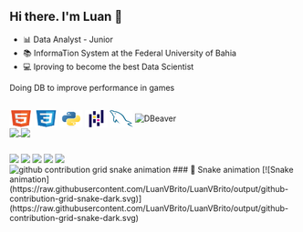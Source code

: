## Hi there. I'm Luan 👋

- 📊 Data Analyst - Junior
- 📚 InformaTion System at the Federal University of Bahia
- 💻 Iproving to become the best Data Scientist

Doing DB to improve performance in games

<div style="display: inline_block"><br>
  
  <img align="center" alt="Rafa-HTML" height="30" width="40" src="https://raw.githubusercontent.com/devicons/devicon/master/icons/html5/html5-original.svg">
  <img align="center" alt="Rafa-CSS" height="30" width="40" src="https://raw.githubusercontent.com/devicons/devicon/master/icons/css3/css3-original.svg">
  <img align="center" alt="Rafa-Python" height="30" width="40" src="https://raw.githubusercontent.com/devicons/devicon/master/icons/python/python-original.svg">
  <img align="center" alt="Pandas" height="30" width="40" src="https://raw.githubusercontent.com/devicons/devicon/master/icons/pandas/pandas-original.svg">
  <img align="center" alt="MySQL" height="30" width="40" src="https://raw.githubusercontent.com/devicons/devicon/master/icons/mysql/mysql-original.svg">
  <img align="center" alt="DBeaver" height="30" width="40" src="https://dbeaver.io/wp-content/uploads/2015/09/beaver-head.png">
</div>
  
<a href="https://github.com/LuanVBrito/github-readme-stats">
  <img height=200 align="center" src="https://github-readme-stats.vercel.app/api?username=LuanVBrito&theme=tokyonight" />
</a>
<a href="https://github.com/LuanVBrito/convoychat">
  <img height=200 align="center" src="https://github-readme-stats.vercel.app/api/top-langs?username=LuanVBrito&layout=compact&langs_count=8&card_width=320&theme=tokyonight" />
</a>

 ##
<div> 
  <a href="https://instagram.com/lu.anbrito" target="_blank"><img src="https://img.shields.io/badge/-Instagram-%23E4405F?style=for-the-badge&logo=instagram&logoColor=white" target="_blank"></a>
 	<a href="https://www.twitch.tv/loanz1" target="_blank"><img src="https://img.shields.io/badge/Twitch-9146FF?style=for-the-badge&logo=twitch&logoColor=white" target="_blank"></a>
  <a href="https://discord.gg/loan#6349" target="_blank"><img src="https://img.shields.io/badge/Discord-7289DA?style=for-the-badge&logo=discord&logoColor=white" target="_blank"></a> 
  <a href = "mailto:luannbdown@gmail.com"><img src="https://img.shields.io/badge/-Gmail-%23333?style=for-the-badge&logo=gmail&logoColor=white" target="_blank"></a>
  <a href="https://www.linkedin.com/in/luan-brito-61a112202" target="_blank"><img src="https://img.shields.io/badge/-LinkedIn-%230077B5?style=for-the-badge&logo=linkedin&logoColor=white" target="_blank"></a> 
  
</div>
<picture>
  <source media="(prefers-color-scheme: dark)" srcset="https://raw.githubusercontent.com/YourUser/LuanVBrito/output/github-contribution-grid-snake-dark.svg">
  <source media="(prefers-color-scheme: light)" srcset="https://raw.githubusercontent.com/YourUser/LuanVBrito/output/github-contribution-grid-snake.svg">
  <img alt="github contribution grid snake animation" src="https://raw.githubusercontent.com/YourUser/LuanVBrito/output/github-contribution-grid-snake.svg">
</picture>
### 🐍 Snake animation
[![Snake animation](https://raw.githubusercontent.com/LuanVBrito/LuanVBrito/output/github-contribution-grid-snake-dark.svg)](https://raw.githubusercontent.com/LuanVBrito/LuanVBrito/output/github-contribution-grid-snake-dark.svg)


